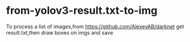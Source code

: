# from-yolov3-result.txt-to-img
To process a list of images,from https://github.com/AlexeyAB/darknet get result.txt,then draw boxes on imgs and save
